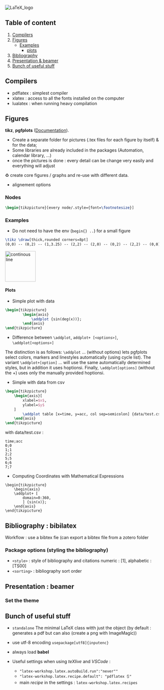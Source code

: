 ![LaTeX_logo](https://user-images.githubusercontent.com/62952163/206713523-88b58654-567d-4212-b450-c97dc4d00a0c.png)

## Table of content
1. [Compilers](#compilers)
2. [Figures](#fig)
     - [Examples](#fig_ex)
        - [plots](#plots_ex)
3. [Bibliography](#biblio)
4. [Presentation & beamer](#prez)
5. [Bunch of useful stuff](#random)


## Compilers <a name="compilers"></a>
- pdflatex : simplest compiler 
- xlatex : access to all the fonts installed on the computer
- lualatex : when running heavy compilation 


## Figures <a name="fig"></a>
 **tikz**, **pgfplots** ([Documentation](https://ctan.mines-albi.fr/graphics/pgf/contrib/pgfplots/doc/pgfplots.pdf)).

- Create a separate folder for pictures (.tex files for each figure by itself) & for the data; 
- Some libraries are already included in the packages (Automation, calendar library, ...)
- once the pictures is done : every detail can be change very easily and everything will adjust

♻️ create core figures / graphs and re-use with different data. 

- alignement options 

### Nodes

```latex
\begin{tikzpicture}[every node/.style={font=\footnotesize}]
```

### Examples <a name="fig_ex"></a>
- Do not need to have the env (`begin{} ..`) for a small figure 

```latex
\tikz \draw[thick,rounded corners=8pt]
(0,0) -- (0,2) -- (1,3.25) -- (2,2) -- (2,0) -- (0,2) -- (2,2) -- (0,0) -- (2,0);
```
<img width="100" alt="continous line" src="https://user-images.githubusercontent.com/62952163/206709042-bf772720-6e8b-49d8-b786-0968fc770a68.png">

#### Plots <a name="plots_ex"></a>

 - Simple plot with data

```latex
\begin{tikzpicture}
        \begin{axis}
            \addplot {sin(deg(x))};
        \end{axis}
\end{tikzpicture}  
```

- Difference between `\addplot`, `addplot+ [<options>]`, `\addplot[<options>]`


The distinction is as follows: `\addplot` ... (without options) lets pgfplots select colors, markers
and linestyles automatically (using cycle list). The variant `\addplot+[option]` ... will use the
same automatically determined styles, but in addition it uses hoptionsi. Finally, `\addplot[options]`
(without the +) uses only the manually provided hoptionsi.

- Simple with data from csv 

```latex
\begin{tikzpicture}
    \begin{axis}[
        xlabel=$x$,
        ylabel=$y$
    ]
        \addplot table [x=time, y=acc, col sep=semicolon] {data/test.csv}; %col sep=space|tab|comma|semicolon|colon|braces|&|ampersand, default : space
    \end{axis}
\end{tikzpicture} 
```

with data/test.csv : 

```csv
time;acc
0;0
1;1
2;2
5;5
6;6
7;7
```

- Computing Coordinates with Mathematical Expressions
```
\begin{tikzpicture}
    \begin{axis}
    \addplot+ [
        domain=0:360,
        ] {sin(x)};
    \end{axis}
\end{tikzpicture}
```
## Bibliography : bibilatex <a name="biblio"></a>
Workflow : use a bibtex fie (can export a bibtex file from a zotero folder

### Package options (styling the bibliography)
- `<style>` : style of bibliography and citations
numeric : [1], alphabetic : [TS00]
- `<sorting>` : bibliography sort order

## Presentation : beamer <a name="beamer"></a>

### Set the theme

## Bunch of useful stuff <a name="random"></a>
- `standalone`
The minimal LaTeX class witth just the object (by default : generates a pdf but can also (create a png with ImageMagic))

- use utf-8 encoding
`usepackage[utf8]{inputenc}`

- always load **babel**
- Useful settings when using *teXlive* and *VSCode* : 
    -  `"latex-workshop.latex.autoBuild.run":"never""`
    -  `"latex-workshop.latex.recipe.default": "pdflatex 🔃"`
    -  main *recipe* in the settings : `latex-workshop.latex.recipes`



